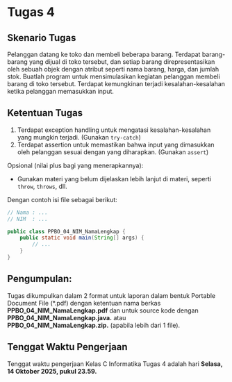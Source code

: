 # Tugas 4

## Skenario Tugas 

Pelanggan datang ke toko dan membeli beberapa barang. Terdapat barang-barang yang dijual di toko tersebut, dan setiap barang direpresentasikan oleh sebuah objek dengan atribut seperti nama barang, harga, dan jumlah stok. Buatlah program untuk mensimulasikan kegiatan pelanggan membeli barang di toko tersebut. Terdapat kemungkinan terjadi kesalahan-kesalahan ketika pelanggan memasukkan input.

## Ketentuan Tugas

1. Terdapat exception handling untuk mengatasi kesalahan-kesalahan yang mungkin terjadi. (Gunakan `try-catch`)
2. Terdapat assertion untuk memastikan bahwa input yang dimasukkan oleh pelanggan sesuai dengan yang diharapkan. (Gunakan `assert`)

Opsional (nilai plus bagi yang menerapkannya):
- Gunakan materi yang belum dijelaskan lebih lanjut di materi, seperti `throw`, `throws`, dll.

Dengan contoh isi file sebagai berikut:

```java
// Nama : ...
// NIM  : ...

public class PPBO_04_NIM_NamaLengkap {
    public static void main(String[] args) {
        // ...
    }
}
```

## Pengumpulan:

Tugas dikumpulkan dalam 2 format untuk laporan dalam bentuk Portable Document File (\*.pdf) dengan ketentuan nama berkas **PPBO_04_NIM_NamaLengkap.pdf** dan untuk source kode dengan **PPBO_04_NIM_NamaLengkap.java.** atau  **PPBO_04_NIM_NamaLengkap.zip.** (apabila lebih dari 1 file).

## Tenggat Waktu Pengerjaan

Tenggat waktu pengerjaan Kelas C Informatika Tugas 4 adalah hari **Selasa, 14 Oktober 2025, pukul 23.59.**
